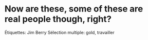 # Now are these, some of these are real people though, right?

Étiquettes: Jim Berry
Sélection multiple: gold, travailler